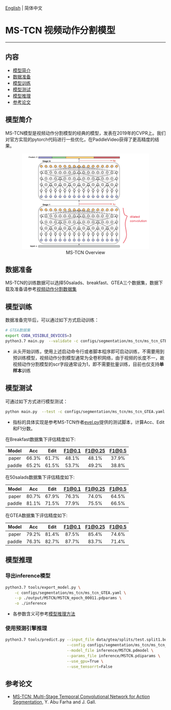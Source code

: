 [English](../../../en/model_zoo/segmentation/mstcn.md) | 简体中文

# MS-TCN 视频动作分割模型

---
## 内容

- [模型简介](#模型简介)
- [数据准备](#数据准备)
- [模型训练](#模型训练)
- [模型测试](#模型测试)
- [模型推理](#模型推理)
- [参考论文](#参考论文)

## 模型简介

MS-TCN模型是视频动作分割模型的经典的模型，发表在2019年的CVPR上。我们对官方实现的pytorch代码进行一些优化，在PaddleVideo获得了更高精度的结果。

<p align="center">
<img src="../../../images/mstcn.PNG" height=300 width=400 hspace='10'/> <br />
MS-TCN Overview
</p>

## 数据准备

MS-TCN的训练数据可以选择50salads、breakfast、GTEA三个数据集，数据下载及准备请参考[视频动作分割数据集](../../dataset/SegmentationDataset.md)

## 模型训练

数据准备完毕后，可以通过如下方式启动训练：

```bash
# GTEA数据集
export CUDA_VISIBLE_DEVICES=3
python3.7 main.py  --validate -c configs/segmentation/ms_tcn/ms_tcn_GTEA.yaml
```

- 从头开始训练，使用上述启动命令行或者脚本程序即可启动训练，不需要用到预训练模型，视频动作分割模型通常为全卷积网络，由于视频的长度不一，故视频动作分割模型的scr字段通常设为1，即不需要批量训练，目前也仅支持**单样本**训练

## 模型测试

可通过如下方式进行模型测试：

```bash
python main.py  --test -c configs/segmentation/ms_tcn/ms_tcn_GTEA.yaml --weights=./output/MSTCN/MSTCN_epoch_00011.pdparams
```

- 指标的具体实现是参考MS-TCN作者[evel.py](https://github.com/yabufarha/ms-tcn/blob/master/eval.py)提供的测试脚本，计算Acc、Edit和F1分数。

在Breakfast数据集下评估精度如下:

| Model | Acc | Edit | F1@0.1 | F1@0.25 | F1@0.5 |
| :---: | :---: | :---: | :---: | :---: | :---: |
| paper | 66.3% | 61.7% | 48.1% | 48.1% | 37.9% |
| paddle | 65.2% | 61.5% | 53.7% | 49.2% | 38.8% |

在50salads数据集下评估精度如下:

| Model | Acc | Edit | F1@0.1 | F1@0.25 | F1@0.5 |
| :---: | :---: | :---: | :---: | :---: | :---: |
| paper | 80.7% | 67.9% | 76.3% | 74.0% | 64.5% |
| paddle | 81.1% | 71.5% | 77.9% | 75.5% | 66.5% |

在GTEA数据集下评估精度如下:

| Model | Acc | Edit | F1@0.1 | F1@0.25 | F1@0.5 |
| :---: | :---: | :---: | :---: | :---: | :---: |
| paper | 79.2% | 81.4% | 87.5% | 85.4% | 74.6% |
| paddle | 76.3% | 82.7% | 87.7% | 83.7% | 71.4% |


## 模型推理

### 导出inference模型

```bash
python3.7 tools/export_model.py \
    -c configs/segmentation/ms_tcn/ms_tcn_GTEA.yaml \
    --p ./output/MSTCN/MSTCN_epoch_00011.pdparams \
    -o ./inference
```

- 各参数含义可参考[模型推理方法](https://github.com/PaddlePaddle/PaddleVideo/blob/release/2.0/docs/zh-CN/start.md#2-%E6%A8%A1%E5%9E%8B%E6%8E%A8%E7%90%86)

### 使用预测引擎推理

```bash
python3.7 tools/predict.py --input_file data/gtea/splits/test.split1.bundle \
                           --config configs/segmentation/ms_tcn/ms_tcn_GTEA.yaml \
                           --model_file inference/MSTCN.pdmodel \
                           --params_file inference/MSTCN.pdiparams \
                           --use_gpu=True \
                           --use_tensorrt=False
```

## 参考论文

- [MS-TCN: Multi-Stage Temporal Convolutional Network for Action Segmentation](https://arxiv.org/pdf/1903.01945.pdf), Y. Abu Farha and J. Gall.
